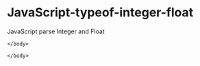 # JavaScript-typeof-integer-float
JavaScript parse Integer and Float
<body>
		
   <script>
   	var num= "20";
   	num= parseInt(num);
   	console.log(typeof(num));
   </script>
	</body>
  <body>
		
   <script>
   	var num= "20.5";
   	num= parseFloat(num);
   	console.log(typeof(num));
   </script>
	</body>
